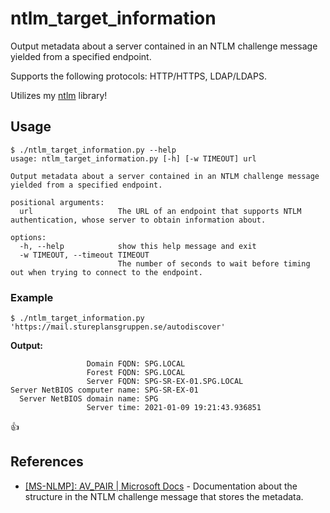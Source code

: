 # ntlm_target_information

Output metadata about a server contained in an NTLM challenge message yielded from a specified endpoint.

Supports the following protocols: HTTP/HTTPS, LDAP/LDAPS.

Utilizes my [ntlm](https://github.com/vphpersson/ntlm) library!

## Usage

```
$ ./ntlm_target_information.py --help
usage: ntlm_target_information.py [-h] [-w TIMEOUT] url

Output metadata about a server contained in an NTLM challenge message yielded from a specified endpoint.

positional arguments:
  url                   The URL of an endpoint that supports NTLM authentication, whose server to obtain information about.

options:
  -h, --help            show this help message and exit
  -w TIMEOUT, --timeout TIMEOUT
                        The number of seconds to wait before timing out when trying to connect to the endpoint.
```


### Example

```
$ ./ntlm_target_information.py 'https://mail.stureplansgruppen.se/autodiscover'
```

**Output:**
```
                 Domain FQDN: SPG.LOCAL
                 Forest FQDN: SPG.LOCAL
                 Server FQDN: SPG-SR-EX-01.SPG.LOCAL
Server NetBIOS computer name: SPG-SR-EX-01
  Server NetBIOS domain name: SPG
                 Server time: 2021-01-09 19:21:43.936851
```

:thumbsup:

## References

- [[MS-NLMP]: AV_PAIR | Microsoft Docs](https://docs.microsoft.com/en-us/openspecs/windows_protocols/ms-nlmp/83f5e789-660d-4781-8491-5f8c6641f75e) - Documentation about the structure in the NTLM challenge message that stores the metadata.


